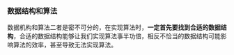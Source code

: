 ### 数据结构和算法
数据机构和算法二者是密不可分的，在实现算法时，**一定首先要找到合适的数据结构**，合适的数据结构能够让我们实现算法事半功倍，相反不恰当的数据结构可能影响算法的效率，甚至导致无法实现算法。
